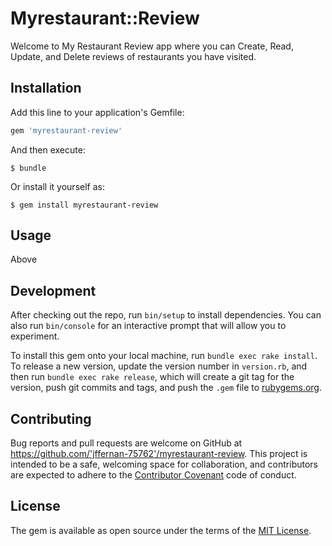 # Myrestaurant::Review

Welcome to My Restaurant Review app where you can Create, Read, Update, and Delete reviews of restaurants you have visited.

## Installation

Add this line to your application's Gemfile:

```ruby
gem 'myrestaurant-review'
```

And then execute:

    $ bundle

Or install it yourself as:

    $ gem install myrestaurant-review

## Usage

Above

## Development

After checking out the repo, run `bin/setup` to install dependencies. You can also run `bin/console` for an interactive prompt that will allow you to experiment.

To install this gem onto your local machine, run `bundle exec rake install`. To release a new version, update the version number in `version.rb`, and then run `bundle exec rake release`, which will create a git tag for the version, push git commits and tags, and push the `.gem` file to [rubygems.org](https://rubygems.org).

## Contributing

Bug reports and pull requests are welcome on GitHub at https://github.com/'jffernan-75762'/myrestaurant-review. This project is intended to be a safe, welcoming space for collaboration, and contributors are expected to adhere to the [Contributor Covenant](http://contributor-covenant.org) code of conduct.


## License

The gem is available as open source under the terms of the [MIT License](http://opensource.org/licenses/MIT).
